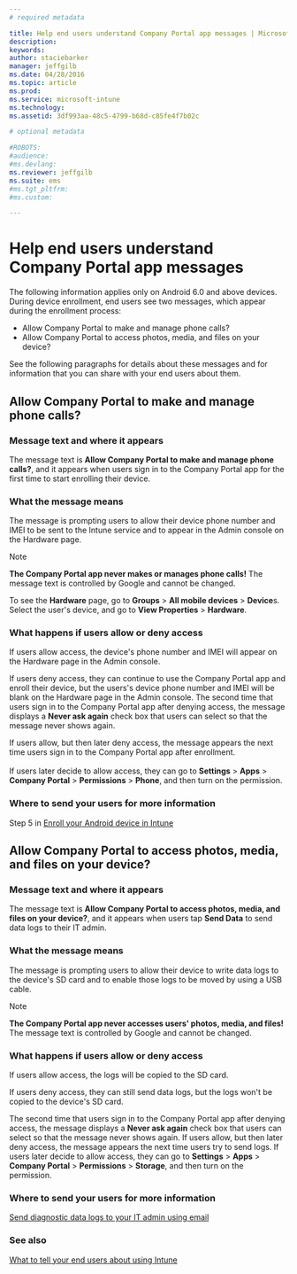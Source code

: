 ```yaml
---
# required metadata

title: Help end users understand Company Portal app messages | Microsoft Intune
description:
keywords:
author: staciebarker
manager: jeffgilb
ms.date: 04/28/2016
ms.topic: article
ms.prod:
ms.service: microsoft-intune
ms.technology:
ms.assetid: 3df993aa-48c5-4799-b68d-c85fe4f7b02c

# optional metadata

#ROBOTS:
#audience:
#ms.devlang:
ms.reviewer: jeffgilb
ms.suite: ems
#ms.tgt_pltfrm:
#ms.custom:

---
```


# Help end users understand Company Portal app messages

The following information applies only on Android 6.0 and above devices. During device enrollment, end users see two messages, which appear during the enrollment process:

- Allow Company Portal to make and manage phone calls?
- Allow Company Portal to access photos, media, and files on your device?

See the following paragraphs for details about these messages and for information that you can share with your end users about them.

## Allow Company Portal to make and manage phone calls?

### Message text and where it appears
The message text is **Allow Company Portal to make and manage phone calls?**, and it appears when users sign in to the Company Portal app for the first time to start enrolling their device.

### What the message means
The message is prompting users to allow their device phone number and IMEI to be sent to the Intune service and to appear in the Admin console on the Hardware page.

> [!NOTE]
> **The Company Portal app never makes or manages phone calls!** The message text is controlled by Google and cannot be changed.

To see the **Hardware** page, go to **Groups** > **All mobile devices** > **Device**s. Select the user's device, and go to **View Properties** > **Hardware**.

### What happens if users allow or deny access
If users allow access, the device's phone number and IMEI will appear on the Hardware page in the Admin console.

If users deny access, they can continue to use the Company Portal app and enroll their device, but the users's device phone number and IMEI will be blank on the Hardware page in the Admin console. The second time that users sign in to the Company Portal app after denying access, the message displays a **Never ask again** check box that users can select so that the message never shows again.

If users allow, but then later deny access, the message appears the next time users sign in to the Company Portal app after enrollment.</br></br>If users later decide to allow access, they can go to **Settings** > **Apps** > **Company Portal** > **Permissions** > **Phone**, and then turn on the permission.

### Where to send your users for more information
Step 5 in [Enroll your Android device in Intune](/Intune/EndUser/enroll-your-device-in-intune-android)

## Allow Company Portal to access photos, media, and files on your device?

### Message text and where it appears
The message text is **Allow Company Portal to access photos, media, and files on your device?**, and it appears when users tap **Send Data** to send data logs to their IT admin.

### What the message means
The message is prompting users to allow their device to write data logs to the device's SD card and to enable those logs to be moved by using a USB cable.   

> [!NOTE]
> **The Company Portal app never accesses users' photos, media, and files!** The message text is controlled by Google and cannot be changed.

### What happens if users allow or deny access
If users allow access, the logs will be copied to the SD card.

If users deny access, they can still send data logs, but the logs won't be copied to the device's SD card.

The second time that users sign in to the Company Portal app after denying access, the message displays a **Never ask again** check box that users can select so that the message never shows again. If users allow, but then later deny access, the message appears the next time users try to send logs. If users later decide to allow access, they can go to **Settings** > **Apps** > **Company Portal** > **Permissions** > **Storage**, and then turn on the permission.

### Where to send your users for more information
[Send diagnostic data logs to your IT admin using email](/Intune/EndUser/send-diagnostic-data-logs-to-your-it-administrator-using-email-android)


### See also
[What to tell your end users about using Intune](/intune/deploy-use/what-to-tell-your-end-users-about-using-microsoft-intune.md)
